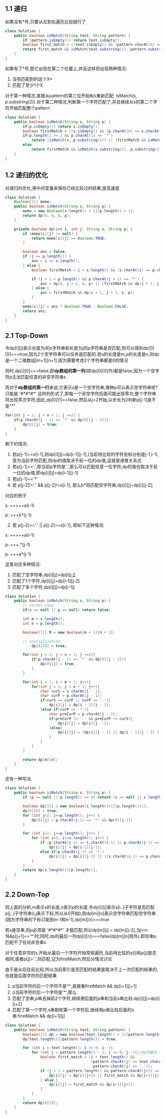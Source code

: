 ## 1.1 递归

如果没有*号,只要从左到右遍历比较就行了

```java
class Solution {
    public boolean isMatch(String text, String pattern) {
        if (pattern.isEmpty()) return text.isEmpty();
        boolean first_match = (!text.isEmpty() && (pattern.charAt(0) == text.charAt(0) || pattern.charAt(0) == '.'));
        return first_match && isMatch(text.substring(1), pattern.substring(1));
    }
}
```

如果有了*号,那它出现在第二个位置上,并且这样将出现两种情况:

1. 没有匹配到的这个X*
2. 匹配了至少1个X

对于第一种情况,直接从pattern的第三位开始和s重新匹配: isMatch(s, p.substring(2))
对于第二种情况,判断第一个字符匹配了,并且继续从s的第二个字符开始匹配整个pattern


```java
class Solution {
    public boolean isMatch(String s, String p) {
        if(p.isEmpty()) return s.isEmpty();
        boolean firstMatch = (!s.isEmpty() && (p.charAt(0) == s.charAt(0) || p.charAt(0) == '.'));
        if(p.length() >= 2 && p.charAt(1) == '*')
            return (isMatch(s, p.substring(2)) || (firstMatch && isMatch(s.substring(1), p)));
        else
            return firstMatch && isMatch(s.substring(1), p.substring(1));
    }
}
```


## 1.2 递归的优化

对递归的优化,用中间变量来保存已经比较过的结果,提高速度

```java
class Solution {
    Boolean[][] memo;
    public boolean isMatch(String s, String p) {
        memo = new Boolean[s.length() + 1][p.length() + 1];
        return dp(0, 0, s, p);
    }

    private boolean dp(int i, int j, String s, String p) {
        if (memo[i][j] != null) {
            return memo[i][j] == Boolean.TRUE;
        }

        boolean ans = false;
        if (j == p.length()) {
            ans = i == s.length();
        } else {
            boolean firstMatch = i < s.length() && (s.charAt(i) == p.charAt(j) || p.charAt(j) == '.');

            if (j + 1 < p.length() && p.charAt(j + 1) == '*') {
                ans = dp(i, j + 2, s, p) || (firstMatch && dp(i + 1, j, s, p));
            } else {
                ans = firstMatch && dp(i + 1, j + 1, s, p);
            }
        }
        memo[i][j] = ans ? Boolean.TRUE : Boolean.FALSE;
        return ans;
    }
}
```


## 2.1 Top-Down

令dp[i][j]表示长度为i的s字符串和长度为j的p字符串是否匹配,则可以得到dp[0][0]===true,因为2个空字符串可以任务是匹配的.若s的长度是m,p的长度是n,则dp是一个二维数组[m+1][n+1].因为需要考虑2个字符串都是0的情况

同时,dp[i][0]===false,即**dp数组的第一列**(除dp[0][0]外)都是false,因为一个空字符p无法匹配任意的非空字符串s

而对于**dp数组的第一行**来说,它表示s是一个空字符串,哪种p可以表示空字符串呢?只能是 '#\*#\*#\*' 这样的形式了,即每一个非空字符后面可能出现零次,整个字符串将出现零次字符,因此,dp[0][1]==false,然后从j=2开始,以步长为2判断p[j-1]是不是"\*"

```java
for(int j = 2; j < n + 1; j +=2) {
    if(p.charAt(j - 1) == '*' && dp[0][j - 2]){
        dp[0][j] = true;
    }
}
```

剩下的情况:

1. 若p[j-1]==s[i-1],则dp[i][j]=dp[i-1][j-1],(当前待比较的字符坐标分别是j-1,i-1),意为当前字符匹配,则dp的值取决于前一位的dp值,这就是递推关系式
2. 若p[j-1]=='.',即当前p字符是'.',那么可以匹配任意一位字符,dp的值也取决于前一位的dp值,即dp[i][j]=dp[i-1][j-1]
3. 若p[j-1]=='\*'
  1. 若 p[j-2]!='.' && p[j-2]!=s[i-1], 那么b*将匹配空字符串,dp[i][j]=dp[i][j-2];

  对应的例子

  s: +++++a(i-1)

  p: +++b*(j-1)

  2. 若 p[j-2]=='.' || p[j-2]==s[i-1], 即如下这种情况:

  s: +++++a(i-1)

  p: +++.\*(j-1)

  p: +++a\*(j-1)

  这里对应多种情况:

  1. 匹配了空字符串,dp[i][j]=dp[i][j-2](之前见过了)
  2. 匹配了1个字符,dp[i][j]=dp[i-1][j-2]
  3. 匹配了多个字符,dp[i][j]=dp[i-1][j](即s中的每一个被匹配到的字符逐个剔除后,剩余的串和整个p再尝试匹配下去)


```java
class Solution {
    public boolean isMatch(String s, String p) {
        // corner case
        if(s == null || p == null) return false;

        int m = s.length();
        int n = p.length();

        boolean[][] M = new boolean[m + 1][n + 1];

        // initialization
		    dp[0][0] = true;

        for(int j = 2; j < n + 1; j +=2){
            if(p.charAt(j - 1) == '*' && dp[0][j - 2]){
                dp[0][j] = true;
            }
        }

        for(int i = 1; i < m + 1; i++){
            for(int j = 1; j < n + 1; j++){
                char curS = s.charAt(i - 1);
                char curP = p.charAt(j - 1);
                if(curS == curP || curP == '.'){
                    dp[i][j] = dp[i - 1][j - 1];
                }else if(curP == '*'){
                    char preCurP = p.charAt(j - 2);
                    if(preCurP != '.' && preCurP != curS){
                        dp[i][j] = dp[i][j - 2];
                    }else{
                        dp[i][j] = (dp[i][j - 2] || dp[i - 1][j - 2] || dp[i - 1][j]);
                    }
                }
            }
        }

        return dp[m][n];
    }
}
```

还有一种写法

```java
class Solution {
    public boolean isMatch(String s, String p) {
        if (p == null || p.length() == 0) return (s == null || s.length() == 0);

        boolean dp[][] = new boolean[s.length()+1][p.length()+1];
        dp[0][0] = true;
        for (int j=2; j<=p.length(); j++) {
            dp[0][j] = p.charAt(j-1) == '*' && dp[0][j-2];
        }

        for (int j=1; j<=p.length(); j++) {
            for (int i=1; i<=s.length(); i++) {
                if (p.charAt(j-1) == s.charAt(i-1) || p.charAt(j-1) == '.')
                    dp[i][j] = dp[i-1][j-1];
                else if(p.charAt(j-1) == '*')
                    dp[i][j] = dp[i][j-2] || ((s.charAt(i-1) == p.charAt(j-2) || p.charAt(j-2) == '.') && dp[i-1][j]);//这里不一样
            }
        }
        return dp[s.length()][p.length()];
    }
}
```


## 2.2 Down-Top

同上面的分析,m表示s的长度,n表示p的长度,令dp[i][j]表示s[i..]子字符是否匹配p[j..]子字符串(i,j表示下标,所以从0开始),则dp[m][n]表示空字符串匹配空字符串(因为字符串的下标只能到m-1和n-1),dp[m][n]===true

若s是空串,则p必须是 '#\*#\*#\*' 才能匹配,所以dp[m][j] = dp[m][j-2],当j<n-1&&p[j+1]=='\*'时;同时,dp的最后一列dp[i][n]===false(dp[m][n]除外),即空串p匹配不了任何非空串s

对于任意非空的s,开始从最后一个字符开始常规遍历,当前待比较的s[i]和p[j]是否相同,或者p[j]='.',则匹配,记为firstMatch;然后分情况讨论

由于是从后往前比较,所以当前索引是否匹配的结果是取决于上一次匹配的结果的,也就是后面字符的匹配结果
1. p当前字符的后一个字符不是'\*',直接看firstMatch && dp[i+1][j+1]
2. p当前字符的后一个字符是'\*',那么
  1. 匹配了空串,p串去掉前2个字符,继续用后面的p串和当前s串比较:dp[i][j]=dp[i][j+2]
  2. 匹配了第一个字符,s串剔除第一个字符后,继续用p串比较后面的s串:firstMatch && dp[i+1][j]

```java
class Solution {
    public boolean isMatch(String text, String pattern) {
        boolean[][] dp = new boolean[text.length() + 1][pattern.length() + 1];
        dp[text.length()][pattern.length()] = true;

        for (int i = text.length(); i >= 0; i--){
            for (int j = pattern.length() - 1; j >= 0; j--){//dp的最后一列dp[i][n]===false
                boolean first_match = (i < text.length() &&
                                       (pattern.charAt(j) == text.charAt(i) ||
                                        pattern.charAt(j) == '.'));
                if (j + 1 < pattern.length() && pattern.charAt(j+1) == '*'){
                    dp[i][j] = dp[i][j+2] || first_match && dp[i+1][j];
                } else {
                    dp[i][j] = first_match && dp[i+1][j+1];
                }
            }
        }
        return dp[0][0];
    }
}
```
